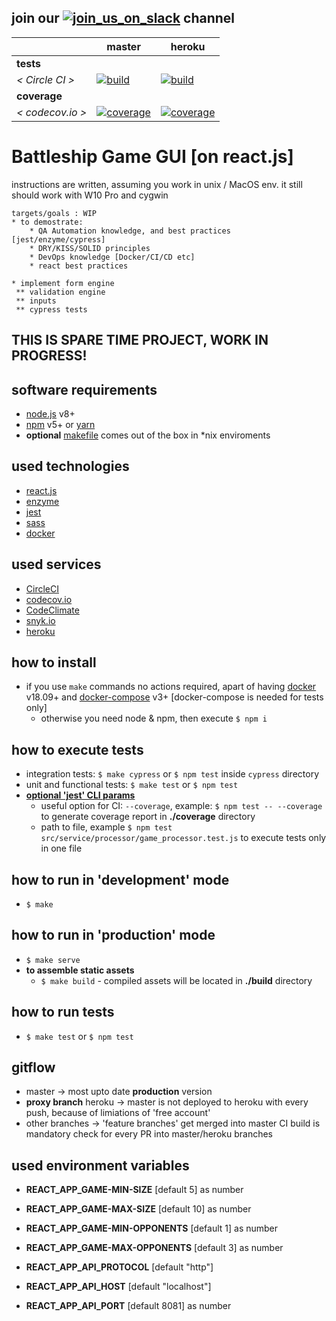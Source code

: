 [circle.ci-master-badge]: https://circleci.com/gh/eugene-matvejev/battleship-game-gui-react-js/tree/master.svg?style=svg
[circle.ci-master-link]: https://circleci.com/gh/eugene-matvejev/battleship-game-gui-react-js/tree/master
[codecov.io-master-badge]: https://codecov.io/gh/eugene-matvejev/battleship-game-gui-react-js/branch/master/graph/badge.svg
[codecov.io-master-link]: https://codecov.io/gh/eugene-matvejev/battleship-game-gui-react-js/branch/master

[circle.ci-heroku-badge]: https://circleci.com/gh/eugene-matvejev/battleship-game-gui-react-js/tree/heroku.svg?style=svg
[circle.ci-heroku-link]: https://circleci.com/gh/eugene-matvejev/battleship-game-gui-react-js/tree/heroku
[codecov.io-heroku-badge]: https://codecov.io/gh/eugene-matvejev/battleship-game-gui-react-js/branch/heroku/graph/badge.svg
[codecov.io-heroku-link]: https://codecov.io/gh/eugene-matvejev/battleship-game-gui-react-js/branch/heroku

[slack-logo]: https://a.slack-edge.com/436da/marketing/img/slack_logo.png
[slack-url]: https://join.slack.com/t/myth-project/shared_invite/enQtMjk2NTM0MDA5ODQ3LTg3ZDlmYTBiODIwODI0ZjhhMjc2NTgwMDMwNDc0NWMxNzExYzliM2UwYTEzNGMyMGRiZjg0ZTEyOTYwYzM0OTQ

## join our [![join_us_on_slack][slack-logo]][slack-url] channel

|                  | master                                                         | heroku
|---               |---                                                             |---
| __tests__        |
| _< Circle CI >_  | [![build][circle.ci-master-badge]][circle.ci-master-link]      | [![build][circle.ci-heroku-badge]][circle.ci-heroku-link]
| __coverage__     |
| _< codecov.io >_ | [![coverage][codecov.io-master-badge]][codecov.io-master-link] | [![coverage][codecov.io-heroku-badge]][codecov.io-heroku-link]

# Battleship Game GUI [on react.js]
instructions are written, assuming you work in unix / MacOS env. it still should work with W10 Pro and cygwin

```
targets/goals : WIP
* to demostrate:
    * QA Automation knowledge, and best practices [jest/enzyme/cypress]
    * DRY/KISS/SOLID principles
    * DevOps knowledge [Docker/CI/CD etc]
    * react best practices

* implement form engine
 ** validation engine
 ** inputs
 ** cypress tests

```

## THIS IS SPARE TIME PROJECT, WORK IN PROGRESS!

## software requirements

* [node.js](https://nodejs.org/) v8+
* [npm](https://www.npmjs.com/) v5+ or [yarn](https://yarnpkg.com/)
* __optional__ [makefile](https://en.wikipedia.org/wiki/Makefile) comes out of the box in *nix enviroments

## used technologies

* [react.js](https://reactjs.org/)
* [enzyme](http://airbnb.io/enzyme/)
* [jest](https://facebook.github.io/jest/)
* [sass](https://sass-lang.com/)
* [docker](https://www.docker.com/)

## used services

* [CircleCI](https://circleci.com/dashboard)
* [codecov.io](https://codecov.io/)
* [CodeClimate](https://codeclimate.com/)
* [snyk.io](https://snyk.io/)
* [heroku](https://www.heroku.com/)

## how to install

* if you use `make` commands no actions required, apart of having [docker](https://docs.docker.com/install/) v18.09+ and [docker-compose](https://docs.docker.com/compose/install/) v3+ [docker-compose is needed for tests only]
  * otherwise you need node & npm, then execute `$ npm i`

## how to execute tests

* integration tests: `$ make cypress` or `$ npm test` inside `cypress` directory
* unit and functional tests: `$ make test` or `$ npm test`
* __[optional 'jest' CLI params](https://facebook.github.io/jest/docs/en/cli.html)__
  * useful option for CI: `--coverage`, example: `$ npm test -- --coverage` to generate coverage report in __./coverage__ directory
  * path to file, example `$ npm test src/service/processor/game_processor.test.js` to execute tests only in one file

## how to run in 'development' mode

* `$ make`

## how to run in 'production' mode

* `$ make serve`
* __to assemble static assets__
  * `$ make build` - compiled assets will be located in __./build__ directory

## how to run tests

* `$ make test` or `$ npm test`

## gitflow

* master -> most upto date __production__ version
* __proxy branch__ heroku -> master is not deployed to heroku with every push, because of limiations of 'free account'
* other branches -> 'feature branches' get merged into master
CI build is mandatory check for every PR into master/heroku branches

## used environment variables

* **REACT_APP_GAME-MIN-SIZE** [default 5] as number
* **REACT_APP_GAME-MAX-SIZE** [default 10] as number
* **REACT_APP_GAME-MIN-OPPONENTS** [default 1] as number
* **REACT_APP_GAME-MAX-OPPONENTS** [default 3] as number

* **REACT_APP_API_PROTOCOL** [default "http"]
* **REACT_APP_API_HOST** [default "localhost"]
* **REACT_APP_API_PORT** [default 8081] as number
